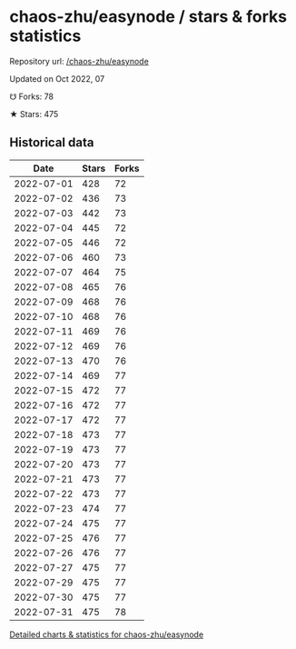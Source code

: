 # chaos-zhu/easynode / stars & forks statistics

Repository url: [/chaos-zhu/easynode](https://github.com/chaos-zhu/easynode)

Updated on Oct 2022, 07

☋ Forks: 78

★ Stars: 475

## Historical data
| Date | Stars | Forks |
|------|-------|-------|
| 2022-07-01 | 428 | 72 | 
| 2022-07-02 | 436 | 73 | 
| 2022-07-03 | 442 | 73 | 
| 2022-07-04 | 445 | 72 | 
| 2022-07-05 | 446 | 72 | 
| 2022-07-06 | 460 | 73 | 
| 2022-07-07 | 464 | 75 | 
| 2022-07-08 | 465 | 76 | 
| 2022-07-09 | 468 | 76 | 
| 2022-07-10 | 468 | 76 | 
| 2022-07-11 | 469 | 76 | 
| 2022-07-12 | 469 | 76 | 
| 2022-07-13 | 470 | 76 | 
| 2022-07-14 | 469 | 77 | 
| 2022-07-15 | 472 | 77 | 
| 2022-07-16 | 472 | 77 | 
| 2022-07-17 | 472 | 77 | 
| 2022-07-18 | 473 | 77 | 
| 2022-07-19 | 473 | 77 | 
| 2022-07-20 | 473 | 77 | 
| 2022-07-21 | 473 | 77 | 
| 2022-07-22 | 473 | 77 | 
| 2022-07-23 | 474 | 77 | 
| 2022-07-24 | 475 | 77 | 
| 2022-07-25 | 476 | 77 | 
| 2022-07-26 | 476 | 77 | 
| 2022-07-27 | 475 | 77 | 
| 2022-07-29 | 475 | 77 | 
| 2022-07-30 | 475 | 77 | 
| 2022-07-31 | 475 | 78 | 


[Detailed charts & statistics for chaos-zhu/easynode](https://reviewgithub.com/rep/chaos-zhu/easynode)
